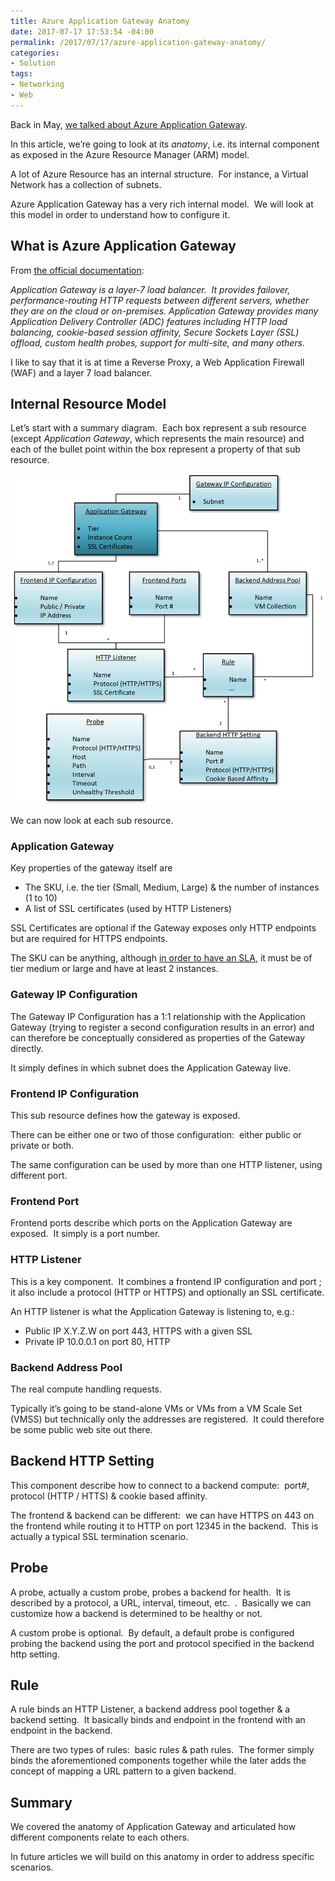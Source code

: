 ```yaml
---
title: Azure Application Gateway Anatomy
date: 2017-07-17 17:53:54 -04:00
permalink: /2017/07/17/azure-application-gateway-anatomy/
categories:
- Solution
tags:
- Networking
- Web
---
```

<p>Back in May, <a href="https://vincentlauzon.com/2017/05/08/url-routing-with-azure-application-gateway/">we talked about Azure Application Gateway</a>.</p><p>In this article, we’re going to look at its <em>anatomy</em>, i.e. its internal component as exposed in the Azure Resource Manager (ARM) model.</p><p>A lot of Azure Resource has an internal structure.&nbsp; For instance, a Virtual Network has a collection of subnets.</p><p>Azure Application Gateway has a very rich internal model.&nbsp; We will look at this model in order to understand how to configure it.<h2>What is Azure Application Gateway</h2></p><p>From <a href="https://docs.microsoft.com/en-us/azure/application-gateway/application-gateway-create-gateway-arm">the official documentation</a>:</p><p><em>Application Gateway is a layer-7 load balancer.&nbsp; It provides failover, performance-routing HTTP requests between different servers, whether they are on the cloud or on-premises. Application Gateway provides many Application Delivery Controller (ADC) features including HTTP load balancing, cookie-based session affinity, Secure Sockets Layer (SSL) offload, custom health probes, support for multi-site, and many others.</em></p><p>I like to say that it is at time a Reverse Proxy, a Web Application Firewall (WAF) and a layer 7 load balancer.<h2>Internal Resource Model</h2></p><p>Let’s start with a summary diagram.&nbsp; Each box represent a sub resource (except <em>Application Gateway</em>, which represents the main resource) and each of the bullet point within the box represent a property of that sub resource.</p><p><a href="/assets/2017/7/azure-application-gateway-anatomy/image4.png"><img title="image" style="border:0 currentcolor;border-image:none;display:inline;background-image:none;" alt="image" src="/assets/2017/7/azure-application-gateway-anatomy/image_thumb4.png" border="0"/></a></p><p>We can now look at each sub resource.</p><h3>Application Gateway</h3><p>Key properties of the gateway itself are</p><ul><li>The SKU, i.e. the tier (Small, Medium, Large) &amp; the number of instances (1 to 10)</li><li>A list of SSL certificates (used by HTTP Listeners)</li></ul><p>SSL Certificates are optional if the Gateway exposes only HTTP endpoints but are required for HTTPS endpoints.</p><p>The SKU can be anything, although <a href="https://azure.microsoft.com/en-us/support/legal/sla/application-gateway/v1_0/" target="_blank">in order to have an SLA</a>, it must be of tier medium or large and have at least 2 instances.</p><h3>Gateway IP Configuration</h3><p>The Gateway IP Configuration has a 1:1 relationship with the Application Gateway (trying to register a second configuration results in an error) and can therefore be conceptually considered as properties of the Gateway directly.</p><p>It simply defines in which subnet does the Application Gateway live.</p><h3>Frontend IP Configuration</h3><p>This sub resource defines how the gateway is exposed.</p><p>There can be either one or two of those configuration:&nbsp; either public or private or both.</p><p>The same configuration can be used by more than one HTTP listener, using different port.</p><h3>Frontend Port</h3><p>Frontend ports describe which ports on the Application Gateway are exposed.&nbsp; It simply is a port number.</p><h3>HTTP Listener</h3><p>This is a key component.&nbsp; It combines a frontend IP configuration and port ; it also include a protocol (HTTP or HTTPS) and optionally an SSL certificate.</p><p>An HTTP listener is what the Application Gateway is listening to, e.g.:</p><ul><li>Public IP X.Y.Z.W on port 443, HTTPS with a given SSL</li><li>Private IP 10.0.0.1 on port 80, HTTP</li></ul><h3>Backend Address Pool</h3><p>The real compute handling requests.</p><p>Typically it’s going to be stand-alone VMs or VMs from a VM Scale Set (VMSS) but technically only the addresses are registered.&nbsp; It could therefore be some public web site out there.</p><h2>Backend HTTP Setting</h2><p>This component describe how to connect to a backend compute:&nbsp; port#, protocol (HTTP / HTTS) &amp; cookie based affinity.</p><p>The frontend &amp; backend can be different:&nbsp; we can have HTTPS on 443 on the frontend while routing it to HTTP on port 12345 in the backend.&nbsp; This is actually a typical SSL termination scenario.</p><h2>Probe</h2><p>A probe, actually a custom probe, probes a backend for health.&nbsp; It is described by a protocol, a URL, interval, timeout, etc.&nbsp; .&nbsp; Basically we can customize how a backend is determined to be healthy or not.</p><p>A custom probe is optional.&nbsp; By default, a default probe is configured probing the backend using the port and protocol specified in the backend http setting.</p><h2>Rule</h2><p>A rule binds an HTTP Listener, a backend address pool together &amp; a backend setting.&nbsp; It basically binds and endpoint in the frontend with an endpoint in the backend.</p><p>There are two types of rules:&nbsp; basic rules &amp; path rules.&nbsp; The former simply binds the aforementioned components together while the later adds the concept of mapping a URL pattern to a given backend.</p><h2>Summary</h2><p>We covered the anatomy of Application Gateway and articulated how different components relate to each others.</p><p>In future articles we will build on this anatomy in order to address specific scenarios.</p>